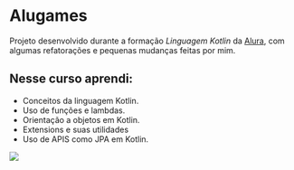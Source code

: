 # Alugames

Projeto desenvolvido durante a formação *Linguagem Kotlin* da [Alura](https://www.alura.com.br), com algumas refatorações e pequenas mudanças feitas por mim.

## Nesse curso aprendi:

- Conceitos da linguagem Kotlin.
- Uso de funções e lambdas.
- Orientação a objetos em Kotlin.
- Extensions e suas utilidades
- Uso de APIS como JPA em Kotlin.

<img src="https://skillicons.dev/icons?i=kotlin,maven,postgresql" />
